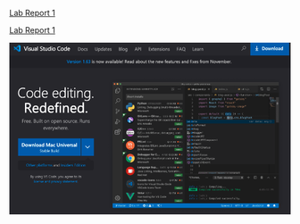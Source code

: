[Lab Report 1](lab-report-1-week-2.md)

[Lab Report 1](https://kneeko97.github.io/cse15l-lab-reports//lab-report-1-week-2.html)

![Image](Download-VSCode.png)

